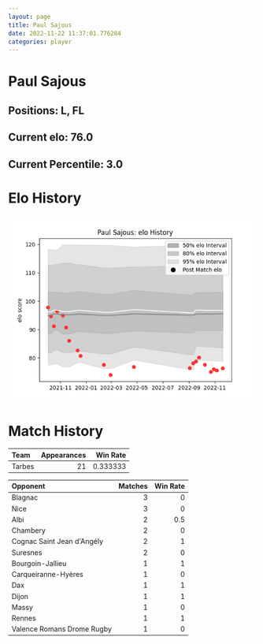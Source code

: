 ```yaml
---  
layout: page  
title: Paul Sajous  
date: 2022-11-22 11:37:01.776284  
categories: player  
---
```

# Paul Sajous

## Positions: L, FL

## Current elo: 76.0

## Current Percentile: 3.0

# Elo History


![elo history](history_PaulSajous.png)
# Match History


| Team   |   Appearances |   Win Rate |
|:-------|--------------:|-----------:|
| Tarbes |            21 |   0.333333 |

| Opponent                   |   Matches |   Win Rate |
|:---------------------------|----------:|-----------:|
| Blagnac                    |         3 |        0   |
| Nice                       |         3 |        0   |
| Albi                       |         2 |        0.5 |
| Chambery                   |         2 |        0   |
| Cognac Saint Jean d'Angély |         2 |        1   |
| Suresnes                   |         2 |        0   |
| Bourgoin-Jallieu           |         1 |        1   |
| Carqueiranne-Hyères        |         1 |        0   |
| Dax                        |         1 |        1   |
| Dijon                      |         1 |        1   |
| Massy                      |         1 |        0   |
| Rennes                     |         1 |        1   |
| Valence Romans Drome Rugby |         1 |        0   |